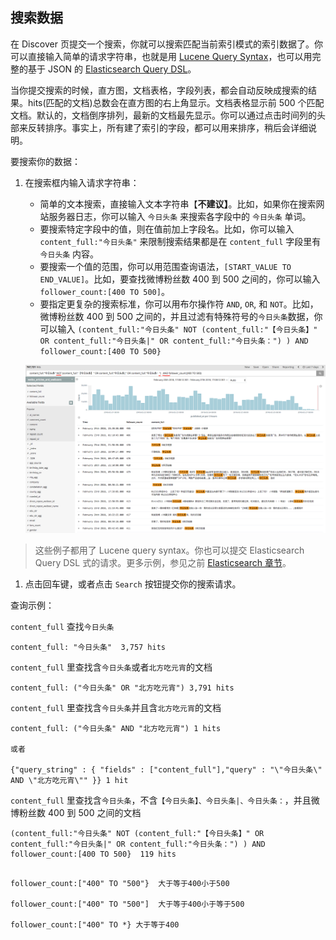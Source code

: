 ## 搜索数据

在 Discover 页提交一个搜索，你就可以搜索匹配当前索引模式的索引数据了。你可以直接输入简单的请求字符串，也就是用 [Lucene Query Syntax](https://lucene.apache.org/core/2_9_4/queryparsersyntax.html)，也可以用完整的基于 JSON 的 [Elasticsearch Query DSL](http://www.elasticsearch.org/guide/en/elasticsearch/reference/current/query-dsl.html)。

当你提交搜索的时候，直方图，文档表格，字段列表，都会自动反映成搜索的结果。hits\(匹配的文档\)总数会在直方图的右上角显示。文档表格显示前 500 个匹配文档。默认的，文档倒序排列，最新的文档最先显示。你可以通过点击时间列的头部来反转排序。事实上，所有建了索引的字段，都可以用来排序，稍后会详细说明。

要搜索你的数据：

1. 在搜索框内输入请求字符串：

   * 简单的文本搜索，直接输入文本字符串【**不建议】**。比如，如果你在搜索网站服务器日志，你可以输入 `今日头条` 来搜索各字段中的 `今日头条` 单词。
   * 要搜索特定字段中的值，则在值前加上字段名。比如，你可以输入 `content_full:"今日头条"` 来限制搜索结果都是在 `content_full` 字段里有 `今日头条` 内容。
   * 要搜索一个值的范围，你可以用范围查询语法，`[START_VALUE TO END_VALUE]`。比如，要查找微博粉丝数 400 到 500 之间的，你可以输入 `follower_count:[400 TO 500]`。
   * 要指定更复杂的搜索标准，你可以用布尔操作符 `AND`, `OR`, 和 `NOT`。比如，微博粉丝数 400 到 500 之间的，并且过滤有特殊符号的`今日头条`数据，你可以输入 `(content_full:"今日头条" NOT (content_full:"【今日头条】" OR content_full:"今日头条|" OR content_full:"今日头条：") ) AND follower_count:[400 TO 500}`

   ![](/assets/import4.png)

> 这些例子都用了 Lucene query syntax。你也可以提交 Elasticsearch Query DSL 式的请求。更多示例，参见之前 [Elasticsearch 章节](../../elasticsearch/api/search.md)。

1. 点击回车键，或者点击 `Search` 按钮提交你的搜索请求。

查询示例：

`content_full` 查找`今日头条`

```
content_full: "今日头条"  3,757 hits
```

`content_full` 里查找含`今日头条`或者`北方吃元宵`的文档

```
content_full: ("今日头条" OR "北方吃元宵") 3,791 hits
```

`content_full` 里查找含`今日头条`并且含`北方吃元宵`的文档

```
content_full: ("今日头条" AND "北方吃元宵") 1 hits

或者

{"query_string" : { "fields" : ["content_full"],"query" : "\"今日头条\" AND \"北方吃元宵\"" }} 1 hit
```

`content_full` 里查找含`今日头条`，不含`【今日头条】、今日头条|、今日头条：`，并且微博粉丝数 400 到 500 之间的文档

```
(content_full:"今日头条" NOT (content_full:"【今日头条】" OR content_full:"今日头条|" OR content_full:"今日头条：") ) AND follower_count:[400 TO 500}  119 hits
```

```

follower_count:["400" TO "500"}  大于等于400小于500

follower_count:["400" TO "500"]  大于等于400小于等于500
 
follower_count:["400" TO *} 大于等于400
```



